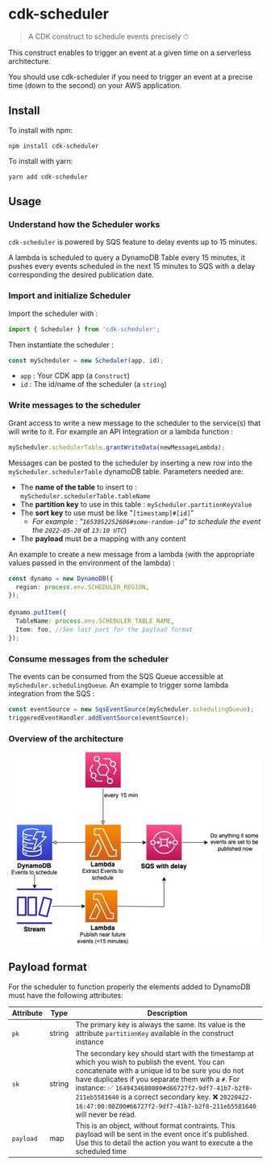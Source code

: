 # cdk-scheduler

> A CDK construct to schedule events precisely ⏱

This construct enables to trigger an event at a given time on a serverless architecture.

You should use cdk-scheduler if you need to trigger an event at a precise time (down to the second) on your AWS application.

## Install

To install with npm:

```
npm install cdk-scheduler
```

To install with yarn:

```
yarn add cdk-scheduler
```

## Usage

### Understand how the Scheduler works

`cdk-scheduler` is powered by SQS feature to delay events up to 15 minutes.

A lambda is scheduled to query a DynamoDB Table every 15 minutes, it pushes every events scheduled in the next 15 minutes to SQS with a delay corresponding the desired publication date.

### Import and initialize Scheduler

Import the scheduler with :

```ts
import { Scheduler } from 'cdk-scheduler';
```

Then instantiate the scheduler :

```ts
const myScheduler = new Scheduler(app, id);
```

- `app` : Your CDK app (a `Construct`)
- `id` : The id/name of the scheduler (a `string`)

### Write messages to the scheduler

Grant access to write a new message to the scheduler to the service(s) that will write to it. For example an API Integration or a lambda function :

```ts
myScheduler.schedulerTable.grantWriteData(newMessageLambda);
```

Messages can be posted to the scheduler by inserting a new row into the `myScheduler.schedulerTable` dynamoDB table. Parameters needed are:

- The **name of the table** to insert to : `myScheduler.schedulerTable.tableName`
- The **partition key** to use in this table : `myScheduler.partitionKeyValue`
- The **sort key** to use must be like "`[timestamp]#[id]`"
  - _For example : "`1653052252606#some-random-id`" to schedule the event the `2022-05-20` at `13:10 UTC`_)
- The **payload** must be a mapping with any content

An example to create a new message from a lambda (with the appropriate values passed in the environment of the lambda) :

```ts
const dynamo = new DynamoDB({
  region: process.env.SCHEDULER_REGION,
});

dynamo.putItem({
  TableName: process.env.SCHEDULER_TABLE_NAME,
  Item: foo, //See last part for the payload format
});
```

### Consume messages from the scheduler

The events can be consumed from the SQS Queue accessible at `myScheduler.schedulingQueue`.
An example to trigger some lambda integration from the SQS :

```ts
const eventSource = new SqsEventSource(myScheduler.schedulingQueue);
triggeredEventHandler.addEventSource(eventSource);
```

### Overview of the architecture

![architecture: dynamoDB with scheduled event / lambda scheduled every 15 minutes / publishes to SQS with delay](../docs/images/Architecture%20Scheduler.jpg)

## Payload format

For the scheduler to function properly the elements added to DynamoDB must have the following attributes:

| Attribute | Type   | Description                                                                                                                                                                                                                                                                                                                                                                                  |
| --------- | ------ | -------------------------------------------------------------------------------------------------------------------------------------------------------------------------------------------------------------------------------------------------------------------------------------------------------------------------------------------------------------------------------------------- |
| `pk`      | string | The primary key is always the same. Its value is the attribute `partitionKey` available in the construct instance                                                                                                                                                                                                                                                                            |
| `sk`      | string | The secondary key should start with the timestamp at which you wish to publish the event. You can concatenate with a unique id to be sure you do not have duplicates if you separate them with a `#`. For instance: ✅ `1649434680000#d66727f2-9df7-41b7-b2f8-211eb5581640` is a correct secondary key. ❌ `20220422-16:47:00:00Z00#66727f2-9df7-41b7-b2f8-211eb5581640` will never be read. |
| `payload` | map    | This is an object, without format contraints. This payload will be sent in the event once it's published. Use this to detail the action you want to execute a the scheduled time                                                                                                                                                                                                             |
